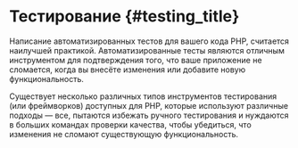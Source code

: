 # Тестирование {#testing_title}

Написание автоматизированных тестов для вашего кода PHP, считается наилучшей практикой. 
Автоматизированные тесты являются отличным инструментом для подтверждения того, что ваше 
приложение не сломается, когда вы внесёте изменения или добавите новую функциональность.

Существует несколько различных типов инструментов тестирования (или фреймворков) доступных 
для PHP, которые используют различные подходы &mdash; все, пытаются избежать ручного тестирования 
и нуждаются в больших командах проверки качества, чтобы убедиться, что изменения не сломают 
существующую функциональность.
